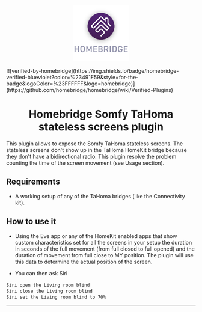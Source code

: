 <p align="center">

<img src="https://github.com/homebridge/branding/raw/latest/logos/homebridge-wordmark-logo-vertical.png" width="150">

</p>
[![verified-by-homebridge](https://img.shields.io/badge/homebridge-verified-blueviolet?color=%23491F59&style=for-the-badge&logoColor=%23FFFFFF&logo=homebridge)](https://github.com/homebridge/homebridge/wiki/Verified-Plugins)
<span align="center">

# Homebridge Somfy TaHoma stateless screens plugin

</span>

This plugin allows to expose the Somfy TaHoma stateless screens.
The stateless screens don't show up in the TaHoma HomeKit bridge because they don't have a bidirectional radio. 
This plugin resolve the problem counting the time of the screen movement (see Usage section).

## Requirements

- A working setup of any of the TaHoma bridges (like the Connectivity kit).

## How to use it

- Using the Eve app or any of the HomeKit enabled apps that show custom characteristics set for all the screens in your 
setup the duration in seconds of the full movement (from full closed to full opened) and the duration of movement from 
full close to MY position. The plugin will use this data to determine the actual position of the screen.

- You can then ask Siri
```
Siri open the Living room blind
Siri close the Living room blind
Siri set the Living room blind to 70%
```
---